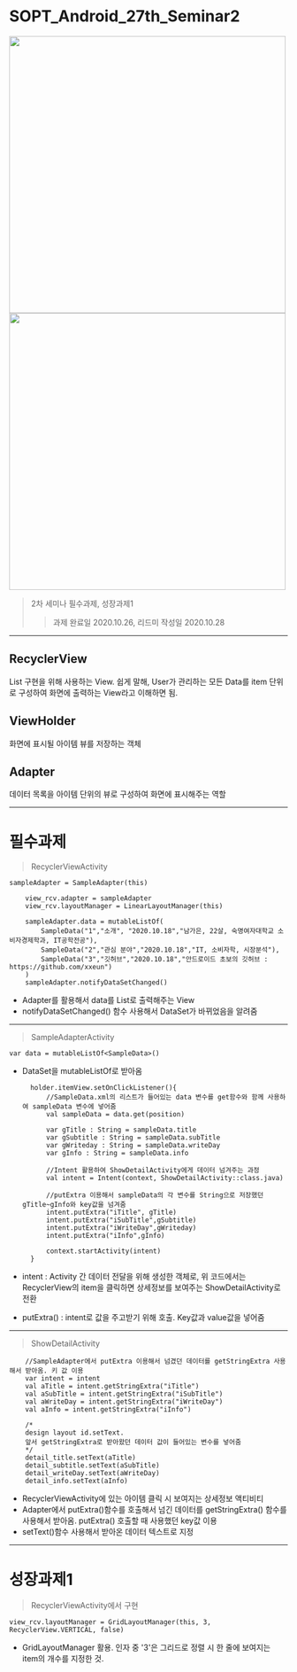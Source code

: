 # SOPT_Android_27th_Seminar2

<div>
	<img src="https://user-images.githubusercontent.com/46614405/97428763-cdc5ad00-1959-11eb-8eb9-00ecbc30a46e.gif", height=500>
	<img src="https://user-images.githubusercontent.com/46614405/97428955-15e4cf80-195a-11eb-8e1e-903c24d34433.jpg", height=500>
</div>

> 2차 세미나 필수과제, 성장과제1
>> 과제 완료일 2020.10.26, 리드미 작성일 2020.10.28
------------

## RecyclerView ##
List 구현을 위해 사용하는 View. 쉽게 말해, User가 관리하는 모든 Data를 item 단위로 구성하여 화면에 출력하는 View라고 이해하면 됨.
## ViewHolder ##
화면에 표시될 아이템 뷰를 저장하는 객체
## Adapter ##
데이터 목록을 아이템 단위의 뷰로 구성하여 화면에 표시해주는 역할

------------
# 필수과제 #
> RecyclerViewActivity

    sampleAdapter = SampleAdapter(this)

        view_rcv.adapter = sampleAdapter
        view_rcv.layoutManager = LinearLayoutManager(this)

        sampleAdapter.data = mutableListOf(
            SampleData("1","소개", "2020.10.18","남가은, 22살, 숙명여자대학교 소비자경제학과, IT공학전공"),
            SampleData("2","관심 분야","2020.10.18","IT, 소비자학, 시장분석"),
            SampleData("3","깃허브","2020.10.18","안드로이드 초보의 깃허브 : https://github.com/xxeun")
        )
        sampleAdapter.notifyDataSetChanged()
       
* Adapter를 활용해서 data를 List로 출력해주는 View
* notifyDataSetChanged() 함수 사용해서 DataSet가 바뀌었음을 알려줌
-----------
> SampleAdapterActivity

    var data = mutableListOf<SampleData>()
    
* DataSet을 mutableListOf로 받아옴

        holder.itemView.setOnClickListener(){
            //SampleData.xml의 리스트가 들어있는 data 변수를 get함수와 함께 사용하여 sampleData 변수에 넣어줌
            val sampleData = data.get(position)

            var gTitle : String = sampleData.title
            var gSubtitle : String = sampleData.subTitle
            var gWriteday : String = sampleData.writeDay
            var gInfo : String = sampleData.info

            //Intent 활용하여 ShowDetailActivity에게 데이터 넘겨주는 과정
            val intent = Intent(context, ShowDetailActivity::class.java)

            //putExtra 이용해서 sampleData의 각 변수를 String으로 저장했던 gTitle~gInfo와 key값을 넘겨줌
            intent.putExtra("iTitle", gTitle)
            intent.putExtra("iSubTitle",gSubtitle)
            intent.putExtra("iWriteDay",gWriteday)
            intent.putExtra("iInfo",gInfo)

            context.startActivity(intent)
        }

* intent : Activity 간 데이터 전달을 위해 생성한 객체로, 위 코드에서는 RecyclerView의 item을 클릭하면 상세정보를 보여주는 ShowDetailActivity로 전환
* putExtra() : intent로 값을 주고받기 위해 호출. Key값과 value값을 넣어줌
-----------
> ShowDetailActivity
    
        //SampleAdapter에서 putExtra 이용해서 넘겼던 데이터를 getStringExtra 사용해서 받아옴. 키 값 이용
        var intent = intent
        val aTitle = intent.getStringExtra("iTitle")
        val aSubTitle = intent.getStringExtra("iSubTitle")
        val aWriteDay = intent.getStringExtra("iWriteDay")
        val aInfo = intent.getStringExtra("iInfo")

        /*
        design layout id.setText.
        앞서 getStringExtra로 받아왔던 데이터 값이 들어있는 변수를 넣어줌
        */
        detail_title.setText(aTitle)
        detail_subtitle.setText(aSubTitle)
        detail_writeDay.setText(aWriteDay)
        detail_info.setText(aInfo)
        
* RecyclerViewActivity에 있는 아이템 클릭 시 보여지는 상세정보 액티비티
* Adapter에서 putExtra()함수를 호출해서 넘긴 데이터를 getStringExtra() 함수를 사용해서 받아옴. putExtra() 호출할 때 사용했던 key값 이용
* setText()함수 사용해서 받아온 데이터 텍스트로 지정
-----------
# 성장과제1 #
> RecyclerViewActivity에서 구현

    view_rcv.layoutManager = GridLayoutManager(this, 3, RecyclerView.VERTICAL, false)
    
* GridLayoutManager 활용. 인자 중 '3'은 그리드로 정렬 시 한 줄에 보여지는 item의 개수를 지정한 것.
